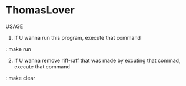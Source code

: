 # ThomasLover

USAGE

1. If U wanna run this program, execute that command

:  make run




2. If U wanna remove riff-raff that was made by excuting that commad, execute that command

: make clear

